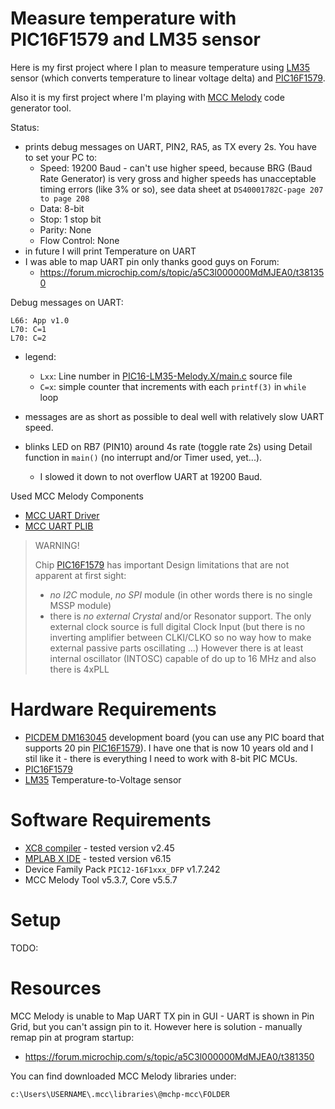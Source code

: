 # Measure temperature with PIC16F1579 and LM35 sensor

Here is my first project where I plan to measure temperature using
[LM35][LM35] sensor (which converts temperature to linear voltage delta)
and [PIC16F1579][PIC16F1579].

Also it is my first project where I'm playing with [MCC Melody][MCC Melody]
code generator tool.

Status:
- prints debug messages on UART, PIN2, RA5, as TX every 2s. You have to set your PC to:
  - Speed: 19200 Baud - can't use higher speed, because BRG (Baud Rate Generator) is very
    gross and higher speeds has unacceptable timing errors (like 3% or so), see data sheet
    at `DS40001782C-page 207 to page 208`
  - Data: 8-bit
  - Stop: 1 stop bit
  - Parity: None
  - Flow Control: None
- in future I will print Temperature on UART
- I was able to map UART pin only thanks good guys on Forum:
  - https://forum.microchip.com/s/topic/a5C3l000000MdMJEA0/t381350

Debug messages on UART:
```
L66: App v1.0
L70: C=1
L70: C=2
```
- legend:
  - `Lxx`: Line number in [PIC16-LM35-Melody.X/main.c](PIC16-LM35-Melody.X/main.c) source file
  - `C=x`: simple counter that increments with each `printf(3)` in `while` loop
- messages are as short as possible to deal well with relatively slow UART speed.

- blinks LED on RB7 (PIN10) around 4s rate (toggle rate 2s) using
  Detail function in `main()` (no interrupt and/or Timer used, yet...).
  - I slowed it down to not overflow UART at 19200 Baud.

Used MCC Melody Components
* [MCC UART Driver](https://onlinedocs.microchip.com/oxy/GUID-420E6AAC-9141-47BF-A4C7-A6EA17246D0D-en-US-17/GUID-BC229F28-29AC-46A3-9FAA-1681C2E93A5C.html#GUID-1D120597-A740-428D-B577-02558CF88F8A)
* [MCC UART PLIB](https://onlinedocs.microchip.com/oxy/GUID-420E6AAC-9141-47BF-A4C7-A6EA17246D0D-en-US-17/GUID-D7E1665E-7BE5-456B-90BA-836DEC19A726.html#GUID-D7E1665E-7BE5-456B-90BA-836DEC19A726)

> WARNING!
> 
> Chip [PIC16F1579][PIC16F1579] has important Design limitations that are not apparent
> at first sight:
> - *no I2C* module, *no SPI* module (in other words there is no single MSSP module)
> - there is *no external Crystal* and/or Resonator support. The only external clock
>   source is full digital Clock Input (but there is no inverting amplifier between
>   CLKI/CLKO so no way how to make external passive parts oscillating ...) However
>   there is at least internal oscillator (INTOSC) capable of do up to 16 MHz and
>   also there is 4xPLL

# Hardware Requirements

- [PICDEM DM163045][DM163045] development board (you can use any PIC board that
  supports 20 pin [PIC16F1579][PIC16F1579]). I have one that is now 10 years old
  and I stil like it - there is everything I need to work with 8-bit PIC MCUs.
- [PIC16F1579][PIC16F1579]
- [LM35][LM35] Temperature-to-Voltage sensor

# Software Requirements

* [XC8 compiler][XC compilers] - tested version v2.45
* [MPLAB X IDE][MPLAB X IDE] - tested version v6.15
* Device Family Pack `PIC12-16F1xxx_DFP` v1.7.242
* MCC Melody Tool v5.3.7, Core v5.5.7

# Setup

TODO:

# Resources

MCC Melody is unable to Map UART TX pin in GUI - UART is shown in Pin Grid,
but you can't assign pin to it. However here is solution - manually remap
pin at program startup:
- https://forum.microchip.com/s/topic/a5C3l000000MdMJEA0/t381350

You can find downloaded MCC Melody libraries under:
```
c:\Users\USERNAME\.mcc\libraries\@mchp-mcc\FOLDER
```

[XC compilers]: https://www.microchip.com/mplab/compilers
[MPLAB X IDE]: https://www.microchip.com/mplab/mplab-x-ide
[DM163045]: https://www.microchip.com/en-us/development-tool/dm163045
[PIC16F1579]: https://www.microchip.com/en-us/product/pic16f1579
[LM35]: https://www.ti.com/lit/ds/symlink/lm35.pdf
[MCC Melody]: https://onlinedocs.microchip.com/oxy/GUID-5A03F818-B7FC-4062-9792-57D08543B586-en-US-7/GUID-4FF6C8DE-2375-4456-9150-3ECCDAEB82B4.html
